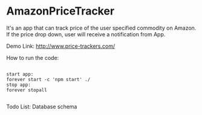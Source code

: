 # AmazonPriceTracker
It's an app that can track price of the user specified commodity on Amazon.
If the price drop down, user will receive a notification from App.

Demo Link:
http://www.price-trackers.com/

How to run the code:
<pre><code>
start app:
forever start -c 'npm start' ./
stop app:
forever stopall
 </code></pre>
 
Todo List:
Database schema
